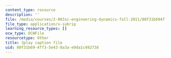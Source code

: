 ```yaml
---
content_type: resource
description: ''
file: /media/courses/2-003sc-engineering-dynamics-fall-2011/80f31b694ff35e438a3ae9da1c49273d_wERH7LtoUuE.vtt
file_type: application/x-subrip
learning_resource_types: []
ocw_type: OCWFile
resourcetype: Other
title: 3play caption file
uid: 80f31b69-4ff3-5e43-8a3a-e9da1c49273d
---
```

